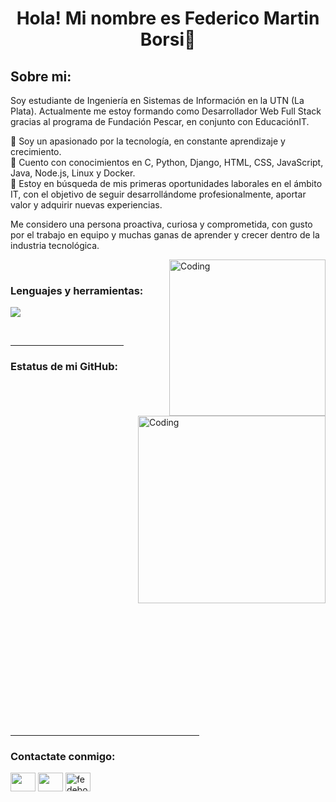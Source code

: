 <h1 align="center">Hola! Mi nombre es Federico Martin Borsi👋</h1>

<h2 align="left"> Sobre mi:</h2>
<p align="left">
  Soy estudiante de Ingeniería en Sistemas de Información en la UTN (La Plata).
  Actualmente me estoy formando como Desarrollador Web Full Stack gracias al programa de Fundación Pescar, en conjunto con EducaciónIT.
  
  🔹 Soy un apasionado por la tecnología, en constante aprendizaje y crecimiento. <br>
  🔹 Cuento con conocimientos en C, Python, Django, HTML, CSS, JavaScript, Java, Node.js, Linux y Docker. <br>
  🔹 Estoy en búsqueda de mis primeras oportunidades laborales en el ámbito IT, con el objetivo de seguir desarrollándome profesionalmente, aportar valor y adquirir nuevas experiencias. <br>
  
  Me considero una persona proactiva, curiosa y comprometida, con gusto por el trabajo en equipo y muchas ganas de aprender y crecer dentro de la industria tecnológica.
</p>

<img align="right" alt="Coding" width="250" src="https://i.pinimg.com/originals/81/17/8b/81178b47a8598f0c81c4799f2cdd4057.gif"> <br>

<h3 align="left">Lenguajes y herramientas:</h3>
<p align="left">
  <a href="https://skillicons.dev">
    <img src="https://skillicons.dev/icons?i=git,linux,docker,c,css,html,js,nodejs,npm,java,eclipse,py,django" />
  </a>
</p>
</p><br>


<hr width="36%" >

<h3>Estatus de mi GitHub:</h3>
<img align="right" alt="Coding" width="300" src="https://cdn.dribbble.com/users/1277312/screenshots/14733298/media/39b1045e593737587dd60e42c8422d1f.gif" >
<br>


<p><img align="left" src="https://github-readme-stats.vercel.app/api/top-langs?username=FedericoBorsi&show_icons=true&theme=dark&locale=en&layout=compact" alt="" /></p>

<br><br><br><br><br><br><br>
<p>&nbsp;<img align="left" src="https://github-readme-stats.vercel.app/api?username=FedericoBorsi&show_icons=true&theme=dark&locale=en" alt="" /></p>
<br><br><br><br><br><br><br><br><br><br>

<p><img align="left" src="https://github-readme-streak-stats.herokuapp.com/?user=FedericoBorsi&theme=dark" alt="" /></p>
<br><br><br><br><br><br><br><br><br><br>
<hr width="60%" >
<h3 align="left">Contactate conmigo:</h3>
<p align="left">
<a href="https://www.linkedin.com/in/federico-borsi/" target="blank"><img align="center" src="https://skillicons.dev/icons?i=linkedin" alt="" height="30" width="40" /></a>
<a href="https://www.instagram.com/fede.borsi/" target="_blank"><img align="center" src="https://skillicons.dev/icons?i=instagram" alt="" height="30" width="40" /></a>
<a href="mailto:fedeborsi12@gmail.com" target="_blank"><img align="center" src="https://skillicons.dev/icons?i=gmail" alt="fedeborsi12@gmail.com" height="30" width="40" /></a>

</p>
